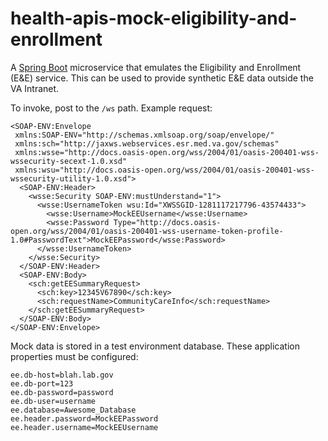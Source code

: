 # health-apis-mock-eligibility-and-enrollment

A [Spring Boot](https://spring.io/projects/spring-boot) microservice
that emulates the Eligibility and Enrollment (E&E) service.
This can be used to provide synthetic E&E data outside the VA Intranet.

To invoke, post to the `/ws` path. Example request:

```
<SOAP-ENV:Envelope
 xmlns:SOAP-ENV="http://schemas.xmlsoap.org/soap/envelope/"
 xmlns:sch="http://jaxws.webservices.esr.med.va.gov/schemas"
 xmlns:wsse="http://docs.oasis-open.org/wss/2004/01/oasis-200401-wss-wssecurity-secext-1.0.xsd"
 xmlns:wsu="http://docs.oasis-open.org/wss/2004/01/oasis-200401-wss-wssecurity-utility-1.0.xsd">
  <SOAP-ENV:Header>
    <wsse:Security SOAP-ENV:mustUnderstand="1">
      <wsse:UsernameToken wsu:Id="XWSSGID-1281117217796-43574433">
        <wsse:Username>MockEEUsername</wsse:Username>
        <wsse:Password Type="http://docs.oasis-open.org/wss/2004/01/oasis-200401-wss-username-token-profile-1.0#PasswordText">MockEEPassword</wsse:Password>
      </wsse:UsernameToken>
    </wsse:Security>
  </SOAP-ENV:Header>
  <SOAP-ENV:Body>
    <sch:getEESummaryRequest>
      <sch:key>12345V67890</sch:key>
      <sch:requestName>CommunityCareInfo</sch:requestName>
    </sch:getEESummaryRequest>
  </SOAP-ENV:Body>
</SOAP-ENV:Envelope>
```

Mock data is stored in a test environment database.
These application properties must be configured:

```
ee.db-host=blah.lab.gov
ee.db-port=123
ee.db-password=password
ee.db-user=username
ee.database=Awesome_Database
ee.header.password=MockEEPassword
ee.header.username=MockEEUsername
```
